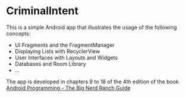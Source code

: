 # CriminalIntent

This is a simple Android app that illustrates the usage of the following concepts:
* UI Fragments and the FragmentManager
* Displaying Lists with RecyclerView
* User Interfaces with Layouts and Widgets
* Databases and Room Library
* ...

The app is developed in chapters 9 to 18 of the 4th edition of the book
[Android Programming - The Big Nerd Ranch Guide](https://www.amazon.de/Android-Programming-Ranch-Guide-Guides-dp-0135245125/dp/0135245125)
